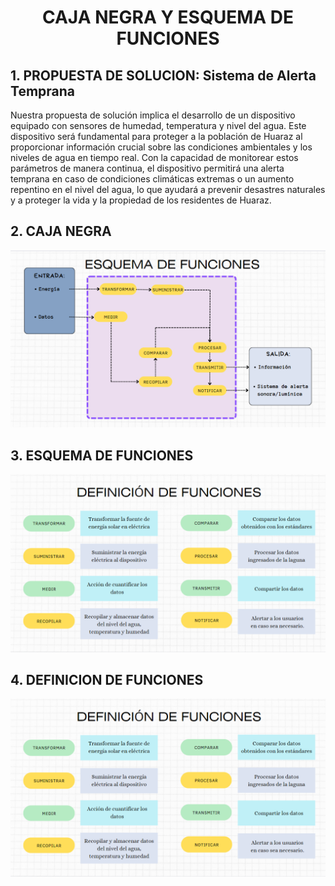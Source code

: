 <h1 align="center">CAJA NEGRA Y ESQUEMA DE FUNCIONES</h1>
<h2>1. PROPUESTA DE SOLUCION: Sistema de Alerta Temprana</h2>

<p>Nuestra propuesta de solución implica el desarrollo de un dispositivo equipado con sensores de humedad, temperatura y nivel del agua. Este dispositivo será fundamental para proteger a la población de Huaraz al proporcionar información crucial sobre las condiciones ambientales y los niveles de agua en tiempo real. Con la capacidad de monitorear estos parámetros de manera continua, el dispositivo permitirá una alerta temprana en caso de condiciones climáticas extremas o un aumento repentino en el nivel del agua, lo que ayudará a prevenir desastres naturales y a proteger la vida y la propiedad de los residentes de Huaraz.</p>
<h2>2. CAJA NEGRA</h2>

<p align="center"><img src="../../Imagenes/I_E_5/caja_negra.png" /></p>



<h2>3. ESQUEMA DE FUNCIONES</h2>

<p align="center"><img src="../../Imagenes/I_E_5/mapa.png"  /></p>
<h2>4. DEFINICION DE FUNCIONES</h2>

<p align="center"><img src="../../Imagenes/I_E_5/def.png"  /></p>

